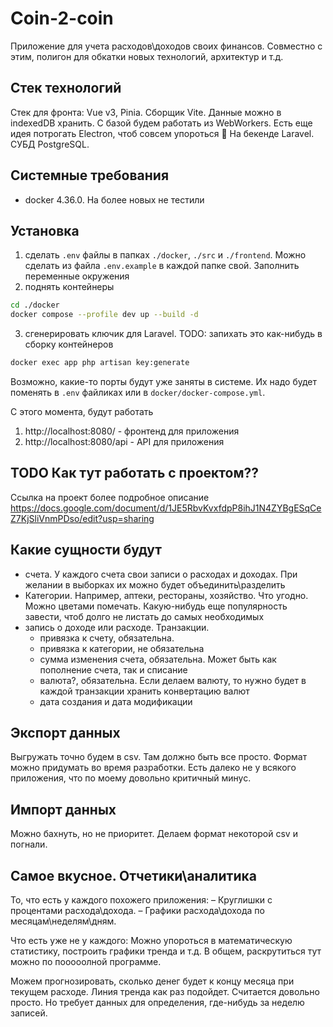 # Coin-2-coin

Приложение для учета расходов\доходов своих финансов.
Совместно с этим, полигон для обкатки новых технологий, архитектур и т.д.

## Стек технологий

Стек для фронта: Vue v3, Pinia. Сборщик Vite. Данные можно в indexedDB хранить. С базой будем работать из WebWorkers.
Есть еще идея потрогать Electron, чтоб совсем упороться 🙂
На бекенде Laravel. СУБД PostgreSQL.

## Системные требования

- docker 4.36.0. На более новых не тестили

## Установка

1. сделать `.env` файлы в папках `./docker`, `./src` и `./frontend`. Можно сделать из файла `.env.example` в каждой папке свой. Заполнить переменные окружения
2. поднять контейнеры
```bash
cd ./docker
docker compose --profile dev up --build -d
```

3. сгенерировать ключик для Laravel. TODO: запихать это как-нибудь в сборку контейнеров
```bash
docker exec app php artisan key:generate
```

Возможно, какие-то порты будут уже заняты в системе. Их надо будет поменять в `.env` файликах или в `docker/docker-compose.yml`.

С этого момента, будут работать
1. http://localhost:8080/ - фронтенд для приложения
2. http://localhost:8080/api - API для приложения

## TODO Как тут работать с проектом??

Ссылка на проект более подробное описание https://docs.google.com/document/d/1JE5RbvKvxfdpP8ihJ1N4ZYBgESqCeZ7KjSliVnmPDso/edit?usp=sharing

## Какие сущности будут

- счета. У каждого счета свои записи о расходах и доходах. При желании в выборках их можно будет объединить\разделить
- Категории. Например, аптеки, рестораны, хозяйство. Что угодно. Можно цветами помечать. Какую-нибудь еще популярность завести, чтоб долго не листать до самых необходимых
- запись о доходе или расходе. Транзакции.
  - привязка к счету, обязательна.
  - привязка к категории, не обязательна
  - сумма изменения счета, обязательна. Может быть как пополнение счета, так и списание
  - валюта?, обязательна. Если делаем валюту, то нужно будет в каждой транзакции хранить конвертацию валют
  - дата создания и дата модификации

## Экспорт данных
Выгружать точно будем в csv. Там должно быть все просто. Формат можно придумать во время разработки. Есть далеко не у всякого приложения, что по моему довольно критичный минус.

## Импорт данных
Можно бахнуть, но не приоритет. Делаем формат некоторой csv и погнали.

## Самое вкусное. Отчетики\аналитика

То, что есть у каждого похожего приложения:
– Круглишки с процентами расхода\дохода.
– Графики расхода\дохода по месяцам\неделям\дням.

Что есть уже не у каждого:
Можно упороться в математическую статистику, построить графики тренда и т.д. В общем, раскрутиться тут можно по пооооолной программе.

Можем прогнозировать, сколько денег будет к концу месяца при текущем расходе. Линия тренда как раз подойдет. Считается довольно просто. Но требует данных для определения, где-нибудь за неделю записей.

